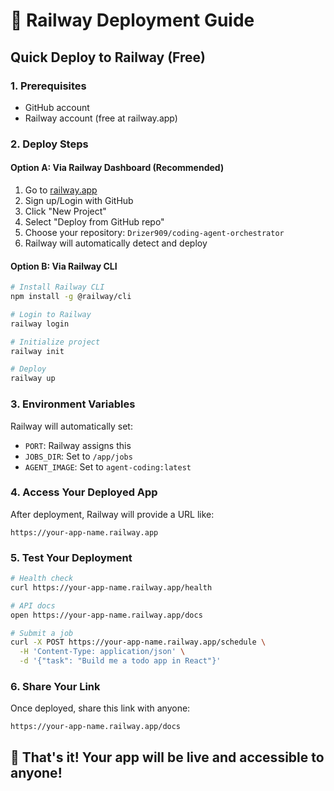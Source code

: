 # 🚀 Railway Deployment Guide

## Quick Deploy to Railway (Free)

### 1. Prerequisites
- GitHub account
- Railway account (free at railway.app)

### 2. Deploy Steps

#### Option A: Via Railway Dashboard (Recommended)
1. Go to [railway.app](https://railway.app)
2. Sign up/Login with GitHub
3. Click "New Project"
4. Select "Deploy from GitHub repo"
5. Choose your repository: `Drizer909/coding-agent-orchestrator`
6. Railway will automatically detect and deploy

#### Option B: Via Railway CLI
```bash
# Install Railway CLI
npm install -g @railway/cli

# Login to Railway
railway login

# Initialize project
railway init

# Deploy
railway up
```

### 3. Environment Variables
Railway will automatically set:
- `PORT`: Railway assigns this
- `JOBS_DIR`: Set to `/app/jobs`
- `AGENT_IMAGE`: Set to `agent-coding:latest`

### 4. Access Your Deployed App
After deployment, Railway will provide a URL like:
```
https://your-app-name.railway.app
```

### 5. Test Your Deployment
```bash
# Health check
curl https://your-app-name.railway.app/health

# API docs
open https://your-app-name.railway.app/docs

# Submit a job
curl -X POST https://your-app-name.railway.app/schedule \
  -H 'Content-Type: application/json' \
  -d '{"task": "Build me a todo app in React"}'
```

### 6. Share Your Link
Once deployed, share this link with anyone:
```
https://your-app-name.railway.app/docs
```

## 🎉 That's it! Your app will be live and accessible to anyone! 